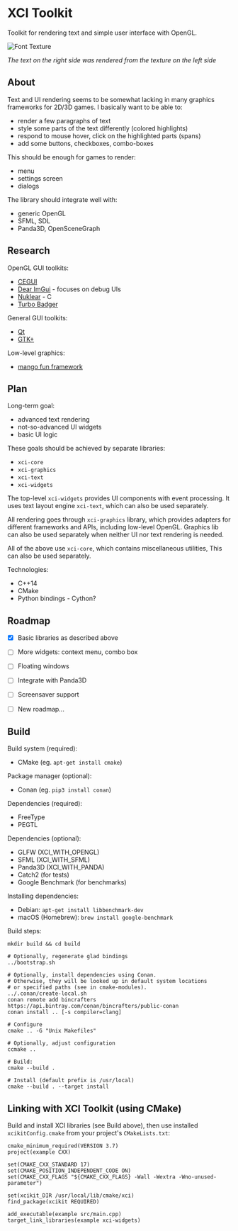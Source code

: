XCI Toolkit
===========
Toolkit for rendering text and simple user interface with OpenGL.

![Font Texture](http://xci.cz/toolkit/img/xci-text.png)

*The text on the right side was rendered from the texture on the left side*


About
-----

Text and UI rendering seems to be somewhat lacking in many graphics frameworks
for 2D/3D games. I basically want to be able to:

- render a few paragraphs of text
- style some parts of the text differently (colored highlights)
- respond to mouse hover, click on the highlighted parts (spans)
- add some buttons, checkboxes, combo-boxes

This should be enough for games to render:

- menu
- settings screen
- dialogs

The library should integrate well with:

- generic OpenGL
- SFML, SDL
- Panda3D, OpenSceneGraph


Research 
--------

OpenGL GUI toolkits:

- [CEGUI](http://cegui.org.uk/)
- [Dear ImGui](https://github.com/ocornut/imgui) - focuses on debug UIs
- [Nuklear](https://github.com/vurtun/nuklear) - C
- [Turbo Badger](https://github.com/fruxo/turbobadger)

General GUI toolkits:

- [Qt](https://www.qt.io/)
- [GTK+](https://developer.gnome.org/gtk3/stable/index.html)

Low-level graphics:

- [mango fun framework](https://github.com/t0rakka/mango)


Plan
----

Long-term goal:

- advanced text rendering
- not-so-advanced UI widgets
- basic UI logic

These goals should be achieved by separate libraries:

- `xci-core`
- `xci-graphics`
- `xci-text`
- `xci-widgets`

The top-level `xci-widgets` provides UI components with event processing.
It uses text layout engine `xci-text`, which can also be used separately.

All rendering goes through `xci-graphics` library, which provides
adapters for different frameworks and APIs, including low-level OpenGL.
Graphics lib can also be used separately when neither UI nor text rendering is needed.

All of the above use `xci-core`, which contains miscellaneous utilities,
This can also be used separately. 

Technologies:

- C++14
- CMake
- Python bindings - Cython?


Roadmap
-------

- [x] Basic libraries as described above
- [ ] More widgets: context menu, combo box
- [ ] Floating windows
- [ ] Integrate with Panda3D
- [ ] Screensaver support
- [ ] New roadmap...


Build
-----

Build system (required):
- CMake (eg. `apt-get install cmake`)

Package manager (optional):
- Conan (eg. `pip3 install conan`)

Dependencies (required):
- FreeType
- PEGTL

Dependencies (optional):
- GLFW (XCI_WITH_OPENGL)
- SFML (XCI_WITH_SFML)
- Panda3D (XCI_WITH_PANDA)
- Catch2 (for tests)
- Google Benchmark (for benchmarks)

Installing dependencies:
- Debian: `apt-get install libbenchmark-dev`
- macOS (Homebrew): `brew install google-benchmark`

Build steps:

    mkdir build && cd build
    
    # Optionally, regenerate glad bindings
    ../bootstrap.sh

    # Optionally, install dependencies using Conan.
    # Otherwise, they will be looked up in default system locations
    # or specified paths (see in cmake-modules).
    ../.conan/create-local.sh
    conan remote add bincrafters https://api.bintray.com/conan/bincrafters/public-conan
    conan install .. [-s compiler=clang]
    
    # Configure
    cmake .. -G "Unix Makefiles"
    
    # Optionally, adjust configuration
    ccmake ..
    
    # Build:
    cmake --build .
    
    # Install (default prefix is /usr/local)
    cmake --build . --target install


Linking with XCI Toolkit (using CMake)
--------------------------------------

Build and install XCI libraries (see Build above),
then use installed `xcikitConfig.cmake` from your project's
`CMakeLists.txt`:

    cmake_minimum_required(VERSION 3.7)
    project(example CXX)
    
    set(CMAKE_CXX_STANDARD 17)
    set(CMAKE_POSITION_INDEPENDENT_CODE ON)
    set(CMAKE_CXX_FLAGS "${CMAKE_CXX_FLAGS} -Wall -Wextra -Wno-unused-parameter")
    
    set(xcikit_DIR /usr/local/lib/cmake/xci)
    find_package(xcikit REQUIRED)
    
    add_executable(example src/main.cpp)
    target_link_libraries(example xci-widgets)
